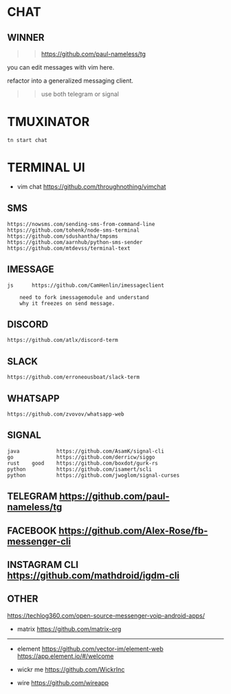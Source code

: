 # CHAT

## WINNER

>> https://github.com/paul-nameless/tg

you can edit messages with vim here.

refactor into a generalized messaging client.

>> use both telegram or signal


# TMUXINATOR 

`tn start chat`

# TERMINAL UI

- vim chat https://github.com/throughnothing/vimchat

## SMS

    https://nowsms.com/sending-sms-from-command-line
    https://github.com/tohenk/node-sms-terminal
    https://github.com/sdushantha/tmpsms
    https://github.com/aarnhub/python-sms-sender
    https://github.com/mtdevss/terminal-text

## IMESSAGE
    js      https://github.com/CamHenlin/imessageclient

        need to fork imessagemodule and understand
        why it freezes on send message.

## DISCORD

    https://github.com/atlx/discord-term

## SLACK

    https://github.com/erroneousboat/slack-term

## WHATSAPP
    https://github.com/zvovov/whatsapp-web

## SIGNAL 

    java            https://github.com/AsamK/signal-cli
    go              https://github.com/derricw/siggo
    rust    good    https://github.com/boxdot/gurk-rs       
    python          https://github.com/isamert/scli
    python          https://github.com/jwoglom/signal-curses

## TELEGRAM https://github.com/paul-nameless/tg

    

## FACEBOOK https://github.com/Alex-Rose/fb-messenger-cli

## INSTAGRAM CLI https://github.com/mathdroid/igdm-cli

## OTHER

https://techlog360.com/open-source-messenger-voip-android-apps/

- matrix
    https://github.com/matrix-org

--------------------------------

- element 
    https://github.com/vector-im/element-web
    https://app.element.io/#/welcome

- wickr me
    https://github.com/WickrInc

- wire
    https://github.com/wireapp
